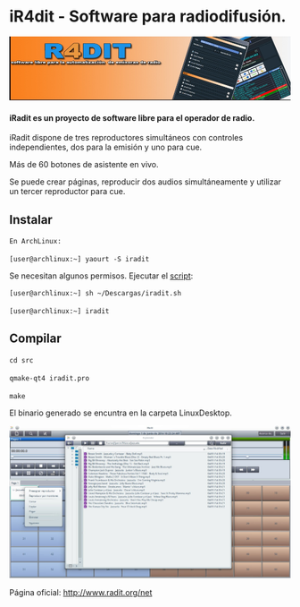iR4dit - Software para radiodifusión.
=============================================

![iRadit-1](https://raw.githubusercontent.com/jfperini/iradit/master/screenshots/iradit-header.jpg "iRadit-1")

#### iRadit es un proyecto de software libre para el operador de radio.

iRadit dispone de tres reproductores simultáneos con controles independientes, dos para la emisión y uno para cue.
    
Más de 60 botones de asistente en vivo.

Se puede crear páginas, reproducir dos audios simultáneamente y utilizar un tercer reproductor para cue.

## Instalar

    En ArchLinux:

    [user@archlinux:~] yaourt -S iradit
    
Se necesitan algunos permisos. Ejecutar el [script](https://github.com/jfperini/iradit/blob/master/iradit.sh):

    [user@archlinux:~] sh ~/Descargas/iradit.sh
    
    [user@archlinux:~] iradit

## Compilar

    cd src

    qmake-qt4 iradit.pro

    make

El binario generado se encuntra en la carpeta LinuxDesktop.

![iRadit-2](https://raw.githubusercontent.com/jfperini/iradit/master/screenshots/iradit-footer.jpg "Radit-2")

Página oficial: http://www.radit.org/net



